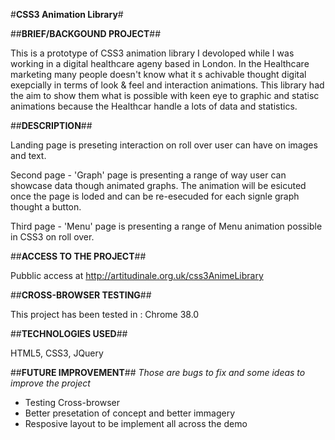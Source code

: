 #<b>CSS3 Animation Library</b>#

##<b>BRIEF/BACKGOUND PROJECT</b>##

This is a prototype of CSS3 animation library I devoloped while I was working in a digital healthcare ageny based in London.
In the Healthcare marketing many people doesn't know what it s achivable thought digital exepcially in terms of look & feel and 
interaction animations. This library had the aim to show them what is possible with keen eye to graphic and statisc animations 
because the Healthcar handle a lots of data and statistics.

##<b>DESCRIPTION</b>##

Landing page is preseting interaction on roll over user can have on images and text.

Second page - 'Graph' page is presenting a range of way user can showcase data though animated graphs. The animation 
will be esicuted once the page is loded and can be re-esecuded for each signle graph thought a button.

Third page - 'Menu' page is presenting a range of Menu animation possible in CSS3 on roll over.

##<b>ACCESS TO THE PROJECT</b>##

Pubblic access at http://artitudinale.org.uk/css3AnimeLibrary

##<b>CROSS-BROWSER TESTING</b>##

This project has been tested in : Chrome 38.0

##<b>TECHNOLOGIES USED</b>##

HTML5, CSS3, JQuery

##<b>FUTURE IMPROVEMENT</b>##
<i>Those are bugs to fix and some ideas to improve the project</i>

 - Testing Cross-browser
 - Better presetation of concept and better immagery
 - Resposive layout to be implement all across the demo
   
